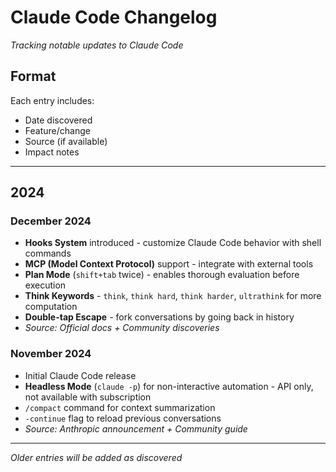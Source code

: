 # Claude Code Changelog

*Tracking notable updates to Claude Code*

## Format
Each entry includes:
- Date discovered
- Feature/change
- Source (if available)
- Impact notes

---

## 2024

### December 2024
- **Hooks System** introduced - customize Claude Code behavior with shell commands
- **MCP (Model Context Protocol)** support - integrate with external tools
- **Plan Mode** (`shift+tab` twice) - enables thorough evaluation before execution
- **Think Keywords** - `think`, `think hard`, `think harder`, `ultrathink` for more computation
- **Double-tap Escape** - fork conversations by going back in history
- *Source: Official docs + Community discoveries*

### November 2024
- Initial Claude Code release
- **Headless Mode** (`claude -p`) for non-interactive automation - API only, not available with subscription
- `/compact` command for context summarization
- `-continue` flag to reload previous conversations
- *Source: Anthropic announcement + Community guide*

---

*Older entries will be added as discovered*
